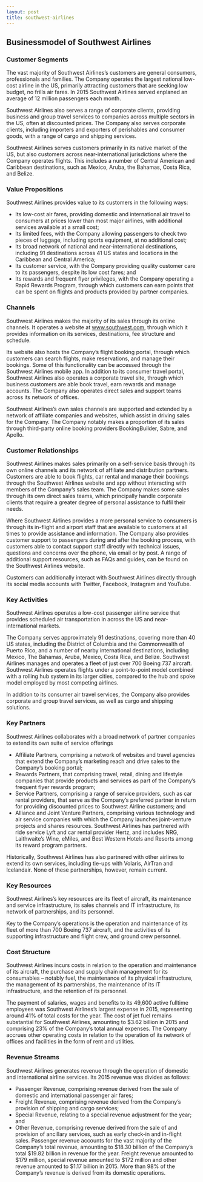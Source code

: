 ```yaml
---
layout: post
title: southwest-airlines
---
```


Businessmodel of Southwest Airlines
------------------------------------

### Customer Segments

The vast majority of Southwest Airlines’s customers are general consumers, professionals and families. The Company operates the largest national low-cost airline in the US, primarily attracting customers that are seeking low budget, no frills air fares. In 2015 Southwest Airlines served enplaned an average of 12 million passengers each month.

Southwest Airlines also serves a range of corporate clients, providing business and group travel services to companies across multiple sectors in the US, often at discounted prices. The Company also serves corporate clients, including importers and exporters of perishables and consumer goods, with a range of cargo and shipping services.

Southwest Airlines serves customers primarily in its native market of the US, but also customers across near-international jurisdictions where the Company operates flights. This includes a number of Central American and Caribbean destinations, such as Mexico, Aruba, the Bahamas, Costa Rica, and Belize.

### Value Propositions

Southwest Airlines provides value to its customers in the following ways:

 * Its low-cost air fares, providing domestic and international air travel to consumers at prices lower than most major airlines, with additional services available at a small cost;
* Its limited fees, with the Company allowing passengers to check two pieces of luggage, including sports equipment, at no additional cost;
* Its broad network of national and near-international destinations, including 91 destinations across 41 US states and locations in the Caribbean and Central America;
* Its customer service, with the Company providing quality customer care to its passengers, despite its low cost fares; and
* Its rewards and frequent flyer privileges, with the Company operating a Rapid Rewards Program, through which customers can earn points that can be spent on flights and products provided by partner companies.
 ### Channels

Southwest Airlines makes the majority of its sales through its online channels. It operates a website at www.southwest.com, through which it provides information on its services, destinations, fee structure and schedule.

Its website also hosts the Company’s flight booking portal, through which customers can search flights, make reservations, and manage their bookings. Some of this functionality can be accessed through the Southwest Airlines mobile app. In addition to its consumer travel portal, Southwest Airlines also operates a corporate travel site, through which business customers are able book travel, earn rewards and manage accounts. The Company also operates direct sales and support teams across its network of offices.

Southwest Airlines’s own sales channels are supported and extended by a network of affiliate companies and websites, which assist in driving sales for the Company. The Company notably makes a proportion of its sales through third-party online booking providers BookingBuilder, Sabre, and Apollo.

### Customer Relationships

Southwest Airlines makes sales primarily on a self-service basis through its own online channels and its network of affiliate and distribution partners. Customers are able to book flights, car rental and manage their bookings through the Southwest Airlines website and app without interacting with members of the Company’s sales team. The Company makes some sales through its own direct sales teams, which principally handle corporate clients that require a greater degree of personal assistance to fulfil their needs.

Where Southwest Airlines provides a more personal service to consumers is through its in-flight and airport staff that are available to customers at all times to provide assistance and information. The Company also provides customer support to passengers during and after the booking process, with customers able to contact support staff directly with technical issues, questions and concerns over the phone, via email or by post. A range of additional support resources, such as FAQs and guides, can be found on the Southwest Airlines website.

Customers can additionally interact with Southwest Airlines directly through its social media accounts with Twitter, Facebook, Instagram and YouTube.

### Key Activities

Southwest Airlines operates a low-cost passenger airline service that provides scheduled air transportation in across the US and near-international markets.

The Company serves approximately 91 destinations, covering more than 40 US states, including the District of Columbia and the Commonwealth of Puerto Rico, and a number of nearby international destinations, including Mexico, The Bahamas, Aruba, Mexico, Costa Rica, and Belize. Southwest Airlines manages and operates a fleet of just over 700 Boeing 737 aircraft. Southwest Airlines operates flights under a point-to-point model combined with a rolling hub system in its larger cities, compared to the hub and spoke model employed by most competing airlines.

In addition to its consumer air travel services, the Company also provides corporate and group travel services, as well as cargo and shipping solutions.

### Key Partners

Southwest Airlines collaborates with a broad network of partner companies to extend its own suite of service offerings

 * Affiliate Partners, comprising a network of websites and travel agencies that extend the Company’s marketing reach and drive sales to the Company’s booking portal;
* Rewards Partners, that comprising travel, retail, dining and lifestyle companies that provide products and services as part of the Company’s frequent flyer rewards program;
* Service Partners, comprising a range of service providers, such as car rental providers, that serve as the Company’s preferred partner in return for providing discounted prices to Southwest Airline customers; and
* Alliance and Joint Venture Partners, comprising various technology and air service companies with which the Company launches joint-venture projects and shares resources.
 Southwest Airlines has partnered with ride service Lyft and car rental provider Hertz, and includes NRG, Laithwaite’s Wine, eMiles, and Best Western Hotels and Resorts among its reward program partners.

Historically, Southwest Airlines has also partnered with other airlines to extend its own services, including tie-ups with Volaris, AirTran and Icelandair. None of these partnerships, however, remain current.

### Key Resources

Southwest Airlines’s key resources are its fleet of aircraft, its maintenance and service infrastructure, its sales channels and IT infrastructure, its network of partnerships, and its personnel.

Key to the Company’s operations is the operation and maintenance of its fleet of more than 700 Boeing 737 aircraft, and the activities of its supporting infrastructure and flight crew, and ground crew personnel.

### Cost Structure

Southwest Airlines incurs costs in relation to the operation and maintenance of its aircraft, the purchase and supply chain management for its consumables – notably fuel, the maintenance of its physical infrastructure, the management of its partnerships, the maintenance of its IT infrastructure, and the retention of its personnel.

The payment of salaries, wages and benefits to its 49,600 active fulltime employees was Southwest Airlines’s largest expense in 2015, representing around 41% of total costs for the year. The cost of jet fuel remains substantial for Southwest Airlines, amounting to $3.62 billion in 2015 and comprising 23% of the Company’s total annual expenses. The Company accrues other operating costs in relation to the operation of its network of offices and facilities in the form of rent and utilities.

### Revenue Streams

Southwest Airlines generates revenue through the operation of domestic and international airline services. Its 2015 revenue was divides as follows:

 * Passenger Revenue, comprising revenue derived from the sale of domestic and international passenger air fares;
* Freight Revenue, comprising revenue derived from the Company’s provision of shipping and cargo services;
* Special Revenue, relating to a special revenue adjustment for the year; and
* Other Revenue, comprising revenue derived from the sale of and provision of ancillary services, such as early check-in and in-flight sales.
 Passenger revenue accounts for the vast majority of the Company’s total revenue, amounting to $18.30 billion of the Company’s total $19.82 billion in revenue for the year. Freight revenue amounted to $179 million, special revenue amounted to $172 million and other revenue amounted to $1.17 billion in 2015. More than 98% of the Company’s revenue is derived from its domestic operations.
